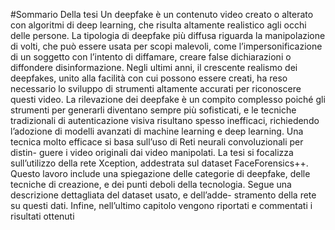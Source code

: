 #Sommario Della tesi
Un deepfake è un contenuto video creato o alterato con algoritmi di deep learning,
che risulta altamente realistico agli occhi delle persone. La tipologia di deepfake più
diffusa riguarda la manipolazione di volti, che può essere usata per scopi malevoli,
come l’impersonificazione di un soggetto con l’intento di diffamare, creare false
dichiarazioni o diffondere disinformazione.
Negli ultimi anni, il crescente realismo dei deepfakes, unito alla facilità con cui
possono essere creati, ha reso necessario lo sviluppo di strumenti altamente accurati
per riconoscere questi video. La rilevazione dei deepfake è un compito complesso
poiché gli strumenti per generarli diventano sempre più sofisticati, e le tecniche
tradizionali di autenticazione visiva risultano spesso inefficaci, richiedendo l’adozione
di modelli avanzati di machine learning e deep learning.
Una tecnica molto efficace si basa sull’uso di Reti neurali convoluzionali per distin-
guere i video originali dai video manipolati. La tesi si focalizza sull’utilizzo della
rete Xception, addestrata sul dataset FaceForensics++. Questo lavoro include una
spiegazione delle categorie di deepfake, delle tecniche di creazione, e dei punti deboli
della tecnologia. Segue una descrizione dettagliata del dataset usato, e dell’adde-
stramento della rete su questi dati. Infine, nell’ultimo capitolo vengono riportati e
commentati i risultati ottenuti
